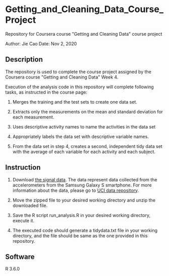 # Getting_and_Cleaning_Data_Course_Project
Repository for Coursera course "Getting and Cleaning Data" course project

Author: Jie Cao
Date: Nov 2, 2020

## Description

The repository is used to complete the course project assigned by the Coursera course "Getting and Cleaning Data" Week 4.

Execution of the analysis code in this repository will complete following tasks, as instructed in the course page:

1. Merges the training and the test sets to create one data set.

2. Extracts only the measurements on the mean and standard deviation for each measurement.

3. Uses descriptive activity names to name the activities in the data set

4. Appropriately labels the data set with descriptive variable names.

5. From the data set in step 4, creates a second, independent tidy data set with the average of each variable for each activity and each subject.

## Instruction

1. Download [the signal data](https://d396qusza40orc.cloudfront.net/getdata%2Fprojectfiles%2FUCI%20HAR%20Dataset.zip). The data represent data collected from the accelerometers from the Samsung Galaxy S smartphone. For more information about the data, please go to [UCI data repository](http://archive.ics.uci.edu/ml/datasets/Human+Activity+Recognition+Using+Smartphones).

2. Move the zipped file to your desired working directory and unzip the downloaded file. 

3. Save the R script run_analysis.R in your desired working directory, execute it.

4. The executed code should generate a tidydata.txt file in your working directory, and the file should be same as the one provided in this repository.

## Software
R 3.6.0
